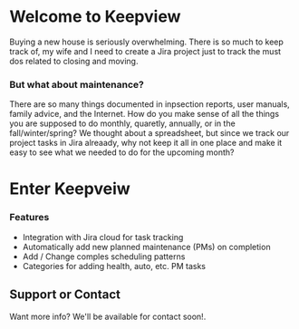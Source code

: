 # Welcome to Keepview

Buying a new house is seriously overwhelming.  There is so much to keep track of, my wife and I need to create a Jira project just to track the must dos related to closing and moving.

### But what about maintenance?

There are so many things documented in inpsection reports, user manuals, family advice, and the Internet.  How do you make sense of all the things you are supposed to do monthly, quaretly, annually, or in the fall/winter/spring?  We thought about a spreadsheet, but since we track our project tasks in Jira alreaady, why not keep it all in one place and make it easy to see what we needed to do for the upcoming month?  

# Enter Keepveiw

### Features

- Integration with Jira cloud for task tracking
- Automatically add new planned maintenance (PMs) on completion
- Add / Change comples scheduling patterns
- Categories for adding health, auto, etc. PM tasks

## Support or Contact

Want more info? We'll be available for contact soon!.

